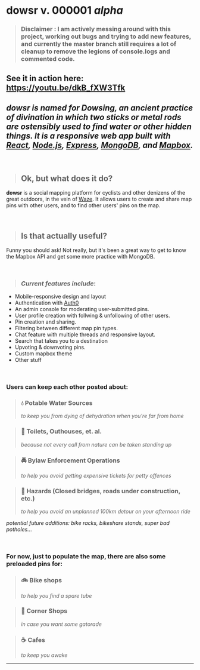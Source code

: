 # **dowsr v. 000001 _alpha_**

>### **Disclaimer** : I am actively messing around with this project, working out bugs and trying to add new features, and currently the master branch still requires a lot of cleanup to remove the legions of console.logs and commented code.

## See it in action here: https://youtu.be/dkB_fXW3Tfk

## _**dowsr** is named for Dowsing, an ancient practice of divination in which two sticks or metal rods are ostensibly used to find water or other hidden things. It is a responsive web app built with [React](https://reactjs.org/), [Node.js](https://nodejs.org/), [Express](https://expressjs.org/), [MongoDB](https://www.mongodb.com/), and [Mapbox](https://www.mapbox.com/)._

<br>

> ## **Ok, but what does it do?**

**dowsr** is a social mapping platform for cyclists and other denizens of the great outdoors, in the vein of [Waze](https://www.waze.com/). It allows users to create and share map pins with other users, and to find other users' pins on the map.

<br>

> ## **Is that actually useful?**

Funny you should ask! Not really, but it's been a great way to get to know the Mapbox API and get some more practice with MongoDB.

<br>

> ### _Current features include_:

- Mobile-responsive design and layout
- Authentication with [Auth0](https://auth0.com/)
- An admin console for moderating user-submitted pins.
- User profile creation with follwing & unfollowing of other users.
- Pin creation and sharing.
- Filtering between different map pin types.
- Chat feature with multiple threads and responsive layout.
- Search that takes you to a destination
- Upvoting & downvoting pins.
- Custom mapbox theme
- Other stuff

<br>

### Users can keep each other posted about:

> ### 💧 Potable Water Sources
>
> _to keep you from dying of dehydration when you're far from home_

> ### 💩 Toilets, Outhouses, et. al.
>
> _because not every call from nature can be taken standing up_

> ### 🚔 Bylaw Enforcement Operations
>
> _to help you avoid getting expensive tickets for petty offences_

> ### 🚧 Hazards (Closed bridges, roads under construction, etc.)
>
> _to help you avoid an unplanned 100km detour on your afternoon ride_

_potential future additions: bike racks, bikeshare stands, super bad potholes..._

<br>

### For now, just to populate the map, there are also some preloaded pins for:

> ### 🚲 Bike shops
>
> _to help you find a spare tube_

> ### 🏪 Corner Shops
>
> _in case you want some gatorade_

> ### ☕ Cafes
>
> _to keep you awake_

---

